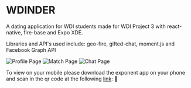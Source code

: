 # WDINDER
A dating application for WDI students made for WDI Project 3 with react-native, fire-base and Expo XDE.

Libraries and API's used include: geo-fire, gifted-chat, moment.js and Facebook Graph API


![Profile Page](https://i.imgur.com/Q4KLnKs.png)
![Match Page](https://i.imgur.com/ItVOzu9.png)
![Chat Page](https://i.imgur.com/NgHqG3x.png)


To view on your mobile please download the exponent app on your phone and scan in the qr code at the following [link](https://exp.host/@jheepark/wdidatr): 💫
